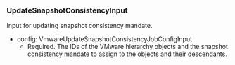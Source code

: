 ### UpdateSnapshotConsistencyInput
Input for updating snapshot consistency mandate.

- config: VmwareUpdateSnapshotConsistencyJobConfigInput
  - Required. The IDs of the VMware hierarchy objects and the snapshot consistency mandate to assign to the objects and their descendants.
